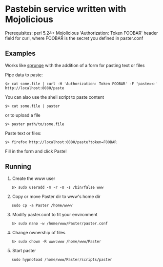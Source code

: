 # Pastebin service written with Mojolicious

Prerequisites: perl 5.24+
               Mojolicious
               'Authorization: Token FOOBAR' header field for curl, where FOOBAR is the secret you
               defined in paster.conf

## Examples

Works like [sprunge](http://sprunge.us) with the addition of a form for pasting text or files

Pipe data to paste:
```
$> cat some.file | curl -H 'Authorization: Token FOOBAR' -F 'paste=<-' http://localhost:8080/paste
```
You can also use the shell script to paste content
```
$> cat some.file | paster
```
or to upload a file
```
$> paster path/to/some.file
```

Paste text or files:
```
$> firefox http://localhost:8080/paste?token=FOOBAR
```
Fill in the form and click Paste!



## Running

1. Create the www user
```
   $> sudo useradd -m -r -U -s /bin/false www
```
2. Copy or move Paster dir to www's home dir
```
   sudo cp -a Paster /home/www/
```
3. Modify paster.conf to fit your environment
```
   $> sudo nano -w /home/www/Paster/paster.conf
```
4. Change ownership of files
```
   $> sudo chown -R www:www /home/www/Paster
```
5. Start paster
```
   sudo hypnotoad /home/www/Paster/scripts/paster
```
